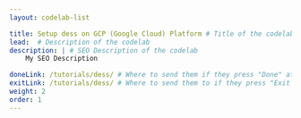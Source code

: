 ```yaml
---
layout: codelab-list

title: Setup dess on GCP (Google Cloud) Platform # Title of the codelab
lead:  # Description of the codelab
description: | # SEO Description of the codelab
    My SEO Description

doneLink: /tutorials/dess/ # Where to send them if they press "Done" at the end of the Codelab
exitLink: /tutorials/dess/ # Where to send them to if they press "Exit Codelab"
weight: 2
order: 1
---
```

